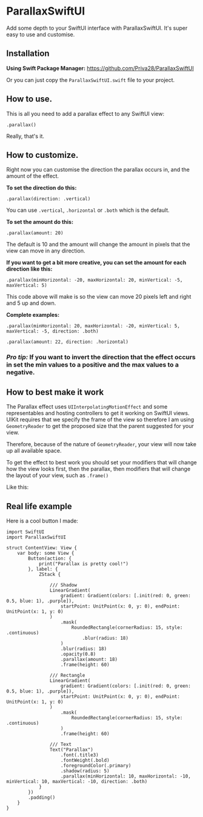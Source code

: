 # ParallaxSwiftUI

Add some depth to your SwiftUI interface with ParallaxSwiftUI. 
It's super easy to use and customise.

## Installation

**Using Swift Package Manager:**
https://github.com/Priva28/ParallaxSwiftUI

Or you can just copy the `ParallaxSwiftUI.swift` file to your project.

## How to use.

This is all you need to add a parallax effect to any SwiftUI view:

`.parallax()`

Really, that's it.

## How to customize.

Right now you can customise the direction the parallax occurs in, and the amount of the effect.

**To set the direction do this:**

`.parallax(direction: .vertical)`

You can use `.vertical`, `.horizontal` or `.both` which is the default.

**To set the amount do this:**

`.parallax(amount: 20)`

The default is 10 and the amount will change the amount in pixels that the view can move in any direction.

**If you want to get a bit more creative, you can set the amount for each direction like this:**

`.parallax(minHorizontal: -20, maxHorizontal: 20, minVertical: -5, maxVertical: 5)`

This code above will make is so the view can move 20 pixels left and right and 5 up and down.

**Complete examples:**

`.parallax(minHorizontal: 20, maxHorizontal: -20, minVertical: 5, maxVertical: -5, direction: .both)`

`.parallax(amount: 22, direction: .horizontal)`

### *Pro tip:* If you want to invert the direction that the effect occurs in set the min values to a positive and the max values to a negative.

## How to best make it work

The Parallax effect uses `UIInterpolatingMotionEffect` and some representables and hosting controllers to get it working on SwiftUI views. UIKit requires that we specify the frame of the view so therefore I am using `GeometryReader` to get the proposed size that the parent suggested for your view. 

Therefore, because of the nature of `GeometryReader`, your view will now take up all available space.

To get the effect to best work you should set your modifiers that will change how the view looks first, then the parallax, then modifiers that will change the layout of your view, such as `.frame()`

Like this:

## Real life example

Here is a cool button I made:

```
import SwiftUI
import ParallaxSwiftUI

struct ContentView: View {
    var body: some View {
        Button(action: {
            print("Parallax is pretty cool!")
        }, label: {
            ZStack {
                
                /// Shadow
                LinearGradient(
                    gradient: Gradient(colors: [.init(red: 0, green: 0.5, blue: 1), .purple]),
                    startPoint: UnitPoint(x: 0, y: 0), endPoint: UnitPoint(x: 1, y: 0)
                )
                    .mask(
                        RoundedRectangle(cornerRadius: 15, style: .continuous)
                            .blur(radius: 18)
                    )
                    .blur(radius: 18)
                    .opacity(0.8)
                    .parallax(amount: 18)
                    .frame(height: 60)
                
                /// Rectangle
                LinearGradient(
                    gradient: Gradient(colors: [.init(red: 0, green: 0.5, blue: 1), .purple]),
                    startPoint: UnitPoint(x: 0, y: 0), endPoint: UnitPoint(x: 1, y: 0)
                )
                    .mask(
                        RoundedRectangle(cornerRadius: 15, style: .continuous)
                    )
                    .frame(height: 60)
                
                /// Text
                Text("Parallax")
                    .font(.title3)
                    .fontWeight(.bold)
                    .foregroundColor(.primary)
                    .shadow(radius: 5)
                    .parallax(minHorizontal: 10, maxHorizontal: -10, minVertical: 10, maxVertical: -10, direction: .both)
            }
        })
        .padding()
    }
}
```
